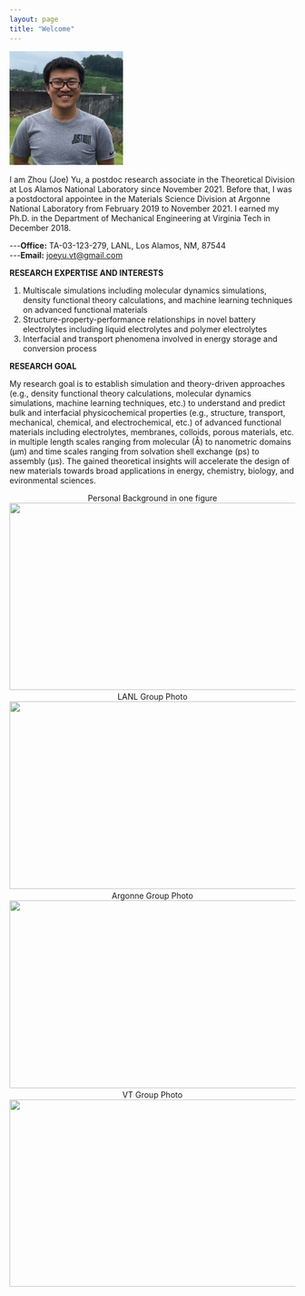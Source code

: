 ```yaml
---
layout: page
title: "Welcome"
---
```


<img src="./assets/headshot.JPG" width="200" height="200">  


I am Zhou (Joe) Yu, a postdoc research associate in the Theoretical Division at Los Alamos National Laboratory since November 2021. Before that, I was a postdoctoral appointee in the Materials Science Division at Argonne National Laboratory from February 2019 to November 2021. I earned my Ph.D. in the Department of Mechanical Engineering at Virginia Tech in December 2018.

---**Office:** TA-03-123-279, LANL, Los Alamos, NM, 87544      
---**Email:** joeyu.vt@gmail.com

**RESEARCH EXPERTISE AND INTERESTS**
1. Multiscale simulations including molecular dynamics simulations, density functional theory calculations, and machine learning techniques on advanced functional materials
2. Structure-property-performance relationships in novel battery electrolytes including liquid electrolytes and polymer electrolytes
3. Interfacial and transport phenomena involved in energy storage and conversion process 


**RESEARCH GOAL**

My research goal is to establish simulation and theory-driven approaches (e.g., density functional theory calculations, molecular dynamics simulations, machine learning techniques, etc.) to understand and predict bulk and interfacial physicochemical properties (e.g., structure, transport, mechanical, chemical, and electrochemical, etc.) of advanced functional materials including electrolytes, membranes, colloids, porous materials, etc. in multiple length scales ranging from molecular (Å) to nanometric domains (μm) and time scales ranging from solvation shell exchange (ps) to assembly (μs). The gained theoretical insights will accelerate the design of new materials towards broad applications in energy, chemistry, biology, and evironmental sciences.

<center>
    Personal Background in one figure
    <img src="https://zhou-joe-yu.github.io/assets/background.png" width="650" height="329">
</center>
<center>
    LANL Group Photo
    <img src="https://zhou-joe-yu.github.io/assets/LANL_group.jpg" width="650" height="330">
</center>
<center>
    Argonne Group Photo
    <img src="https://zhou-joe-yu.github.io/assets/Argonne_group.jpg" width="650" height="330">
</center>    
<center>
    VT Group Photo
    <img src="https://zhou-joe-yu.github.io/assets/VT_group.jpg" width="650" height="329">
</center>
